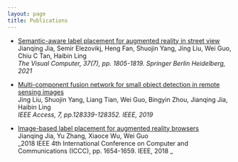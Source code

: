 ```yaml
---
layout: page
title: Publications
---
```



- [Semantic-aware label placement for augmented reality in street view](https://link.springer.com/article/10.1007/s00371-020-01939-w)  
Jianqing Jia, Semir Elezovikj, Heng Fan, Shuojin Yang, Jing Liu, Wei Guo, Chiu C Tan, Haibin Ling   
_The Visual Computer, 37(7), pp. 1805-1819. Springer Berlin Heidelberg, 2021_

- [Multi-component fusion network for small object detection in remote sensing images](https://ieeexplore.ieee.org/abstract/document/8823855)  
Jing Liu, Shuojin Yang, Liang Tian, Wei Guo, Bingyin Zhou, Jianqing Jia, Haibin Ling   
_IEEE Access, 7, pp.128339-128352. IEEE, 2019_  

- [Image-based label placement for augmented reality browsers](https://ieeexplore.ieee.org/abstract/document/8780965)  
Jianqing Jia, Yu Zhang, Xiaoce Wu, Wei Guo   
_2018 IEEE 4th International Conference on Computer and Communications (ICCC), pp. 1654-1659. IEEE, 2018 _  

<!-- - [Generalizing Tree Probability Estimation via Bayesian Networks](https://arxiv.org/abs/1805.07834)  
Cheng Zhang, Frederick A. Matsen IV  
_In Proceedings of the 32th Neural Information Processing Systems (NeurIPS 2018, spotlight presentation)_    
[[code]](https://github.com/zcrabbit/sbn) [[poster]]({{site.baseurl}}/static/posters/sbn_nips_poster.pdf)

- [Variational Hamiltonian Monte Carlo via Score Matching](https://projecteuclid.org/download/pdfview_1/euclid.ba/1500948232)  
Cheng Zhang, Babak Shahbaba, Hongkai Zhao  
_Bayesian Analysis 13(2), 2018, pp. 486-506_

- [Hamiltonian Monte Carlo Acceleration Using Surrogate Functions with Random Bases](https://arxiv.org/pdf/1506.05555.pdf)  
Cheng Zhang, Babak Shahbaba, Hongkai Zhao  
_Statistics and Computing, 27(6), 2017, pp. 1473-1490_  
[[code]](https://github.com/zcrabbit/RNSHMC)

- [Precomputing Strategy for Hamiltonian Monte Carlo Methods Based on Regularity in Parameter Space](https://arxiv.org/pdf/1504.01418.pdf)  
Cheng Zhang, Babak Shahbaba, Hongkai Zhao  
_Computational Statistics, 32(1), 2017, pp. 253-279_

- [Probabilistic Path Hamiltonian Monte Carlo](http://proceedings.mlr.press/v70/dinh17a/dinh17a.pdf)  
Vu Dinh\*, Arman Bilge\*, Cheng Zhang\*, Frederick A. Matsen IV  
_In Proceedings of the 34th International Conference on Machine Learning (ICML 2017)_  
[[code]](https://github.com/zcrabbit/PhyloInfer) [[poster]]({{site.baseurl}}/static/posters/pphmc.pdf)
 -->
